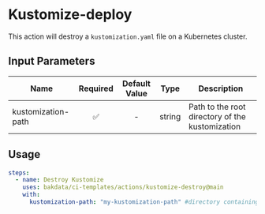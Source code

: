 # Kustomize-deploy

This action will destroy a `kustomization.yaml` file on a Kubernetes cluster.

## Input Parameters

| Name               | Required | Default Value |  Type  | Description                                     |
| ------------------ | :------: | :-----------: | :----: | ----------------------------------------------- |
| kustomization-path |    ✅    |       -       | string | Path to the root directory of the kustomization |

## Usage

```yaml
steps:
  - name: Destroy Kustomize
    uses: bakdata/ci-templates/actions/kustomize-destroy@main
    with:
      kustomization-path: "my-kustomization-path" #directory containing my kustomization file
```
